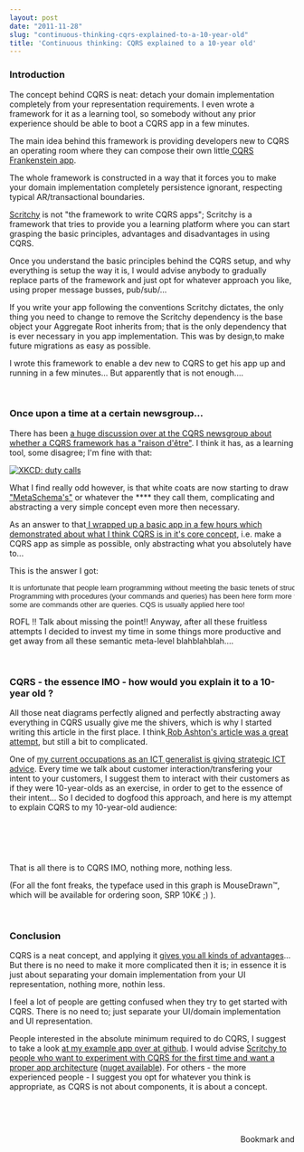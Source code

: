 ```yaml
---
layout: post
date: "2011-11-28"
slug: "continuous-thinking-cqrs-explained-to-a-10-year-old"
title: 'Continuous thinking: CQRS explained to a 10-year old'
---
```


<h3>Introduction</h3>
<p>The concept behind CQRS is neat: detach your domain implementation completely from your representation requirements. I even wrote a framework for it&nbsp;as a learning tool, so somebody without any prior experience should be able to boot a CQRS app in a few minutes.</p>
<p>The main idea behind this framework is providing developers new to CQRS an operating room where they can compose their own little<a href="http://youtu.be/xos2MnVxe-c" target="_blank"> CQRS Frankenstein app</a>.</p>
<p>The whole framework is constructed in a way that it forces you to make your domain implementation completely persistence ignorant, respecting typical AR/transactional boundaries.</p>
<p><a href="http://github.com/ToJans/Scritchy/wiki" target="_blank">Scritchy</a> is not "the framework to write CQRS apps"; Scritchy is a framework that tries to provide you a learning platform where you can start grasping the basic principles, advantages and disadvantages in using CQRS.</p>
<p>Once you understand the basic principles behind the CQRS setup, and why everything is setup the way it is, I would advise anybody to gradually replace parts of the framework and just opt for whatever approach you like, using proper message busses, pub/sub/...&nbsp;</p>
<p>If you write your app following the conventions Scritchy dictates, the only thing you need to change to remove the Scritchy dependency is the base object your Aggregate Root inherits from; that is the only dependency that is ever necessary in you app implementation. This was by design,to make future migrations as easy as possible.</p>
<p>I wrote this framework to enable a dev new to CQRS to get his app up and running in a few minutes... But apparently that is not enough....</p>
<p></p>
<p>&nbsp;</p>
<h3>Once upon a time at a certain newsgroup...</h3>
<p>There has been <a href="https://groups.google.com/forum/#!topic/dddcqrs/cSgPPgMFEq8" target="_blank">a huge discussion over at the CQRS newsgroup about whether a CQRS framework has a "raison d'&ecirc;tre"</a>. I think it has, as a learning tool, some disagree; I'm fine with that:</p>
<p><a href="http://xkcd.com/386/" target="_blank"><img src="http://imgs.xkcd.com/comics/duty_calls.png" alt="XKCD: duty calls" /></a></p>
<p>What I find really odd however, is that white coats are now starting to draw <a href="https://groups.google.com/forum/#!topic/dddcqrs/XAq0lCyLDs4" target="_blank">"MetaSchema's"</a> or whatever the **** they call them, complicating and abstracting a very simple concept even more then necessary.</p>
<p>As an answer to that<a href="https://github.com/ToJans/MinimalisticCQRS/blob/master/MinimalisticCQRS/MiniCQRS.cs" target="_blank"> I wrapped up a basic app in a few hours which demonstrated about what I think CQRS is in it's core concept</a>, i.e. make a CQRS app as simple as possible, only abstracting what you absolutely have to...</p>
<p>This is the answer I got:</p>
<pre><span style="color: #222222; font-family: Arial, Helvetica, sans-serif; font-size: 13px;">It is unfortunate that people learn programming without meeting the basic tenets of structured programming.&nbsp;
</span><span style="color: #222222; font-family: Arial, Helvetica, sans-serif; font-size: 13px;">Programming with procedures (your commands and queries) has been here form more then 30 decades,&nbsp;
</span><span style="color: #222222; font-family: Arial, Helvetica, sans-serif; font-size: 13px;">some are commands other are queries. CQS is usually applied here too!</span></pre>
<p>ROFL !! Talk about missing the point!! Anyway, after all these fruitless attempts I decided to invest my time in some things more productive and get away from all these semantic meta-level blahblahblah....</p>
<p>&nbsp;</p>
<h3>CQRS - the essence IMO - how would you explain it to a 10-year old ?</h3>
<p>All those neat diagrams perfectly aligned and perfectly abstracting away everything in CQRS usually give me the shivers, which is why I started writing this article in the first place. I think<a href="http://codeofrob.com/archive/2011/09/28/cqrs-is-too-complicated.aspx" target="_blank"> Rob Ashton's article was a great attempt</a>, but still a bit to complicated.</p>
<p>One of <a href="http://www.linkedin.com/in/tomjanssens" target="_blank">my current occupations as an ICT generalist is giving strategic ICT advice</a>. Every time we talk about customer interaction/transfering your intent to your customers, I suggest them to interact with their customers as if they were 10-year-olds as an exercise, in order to get to the essence of their intent... So I decided to dogfood this approach, and here is my attempt to explain CQRS to my 10-year-old audience:</p>
<p>&nbsp;</p>
<p><img src="http://www.corebvba.be/blog/image.axd?picture=2011%2f11%2fCQRS10YO.png" alt="" /></p>
<p>&nbsp;</p>
<p>That is all there is to CQRS IMO, nothing more, nothing less.</p>
<p>(For all the font freaks, the typeface used in this graph is MouseDrawn&trade;, which will be available for ordering soon, SRP 10K&euro; ;) ).</p>
<p>&nbsp;</p>
<h3>Conclusion</h3>
<p>CQRS is a neat concept, and applying it <a href="http://www.corebvba.be/blog/post/My-CQRS-Cookbook.aspx">gives you all kinds of advantages</a>... But there is no need to make it more complicated then it is; in essence it is just about separating your domain implementation from your UI representation, nothing more, nothin less.&nbsp;</p>
<p>I feel a lot of people are getting confused when they try to get started with CQRS. There is no need to; just separate your UI/domain implementation and UI representation.</p>
<p>People interested in the absolute minimum required to do CQRS, I suggest to take a look <a href="https://github.com/ToJans/MinimalisticCQRS/blob/master/MinimalisticCQRS/MiniCQRS.cs" target="_blank">at my example app over at github</a>. I would advise <a href="https://github.com/ToJans/Scritchy" target="_blank">Scritchy to people who want to experiment with CQRS for the first time and want a proper app architecture</a>&nbsp;(<a href="http://nuget.org/List/Packages/Scritchy" target="_blank">nuget available</a>). For others - the more experienced people - I suggest you opt for whatever you think is appropriate, as CQRS is not about components, it is about a concept.</p>
<p>&nbsp;</p>
<p>&nbsp;</p><div style="text-align:right"><a class="addthis_button" href="http://www.addthis.com/bookmark.php?v=250&amp;pub=xa-4aec37702e3161d4"><img src="http://s7.addthis.com/static/btn/v2/lg-share-en.gif" width="125" height="16" alt="Bookmark and Share" style="border:0"/></a><script type="text/javascript" src="http://s7.addthis.com/js/250/addthis_widget.js#pub=xa-4aec37702e3161d4"></script></div>
